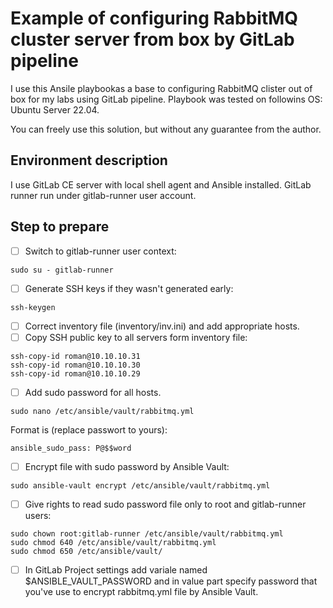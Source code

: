 # Example of configuring RabbitMQ cluster server from box by GitLab pipeline

I use this Ansile playbookas a base to configuring RabbitMQ clister out of box for my labs using GitLab pipeline. Playbook was tested on followins OS: Ubuntu Server 22.04.

You can freely use this solution, but without any guarantee from the author.

## Environment description

I use GitLab CE server with local shell agent and Ansible installed. GitLab runner run under gitlab-runner user account.

## Step to prepare

- [ ] Switch to gitlab-runner user context:
```
sudo su - gitlab-runner
```
- [ ] Generate SSH keys if they wasn't generated early:
```Updates were rejected because a pushed branch tip is behind its remote
ssh-keygen
```
- [ ] Correct inventory file (inventory/inv.ini) and add appropriate hosts.
- [ ] Copy SSH public key to all servers form inventory file:
```
ssh-copy-id roman@10.10.10.31
ssh-copy-id roman@10.10.10.30
ssh-copy-id roman@10.10.10.29
```
- [ ] Add sudo password for all hosts.
```
sudo nano /etc/ansible/vault/rabbitmq.yml
```
Format is (replace passwort to yours):
```
ansible_sudo_pass: P@$$word
```
- [ ] Encrypt file with sudo password by Ansible Vault:
```
sudo ansible-vault encrypt /etc/ansible/vault/rabbitmq.yml
```
- [ ] Give rights to read sudo password file only to root and gitlab-runner users:
```
sudo chown root:gitlab-runner /etc/ansible/vault/rabbitmq.yml
sudo chmod 640 /etc/ansible/vault/rabbitmq.yml
sudo chmod 650 /etc/ansible/vault/
```

- [ ] In GitLab Project settings add variale named $ANSIBLE_VAULT_PASSWORD and in value part specify password that you've use to encrypt rabbitmq.yml file by Ansible Vault.